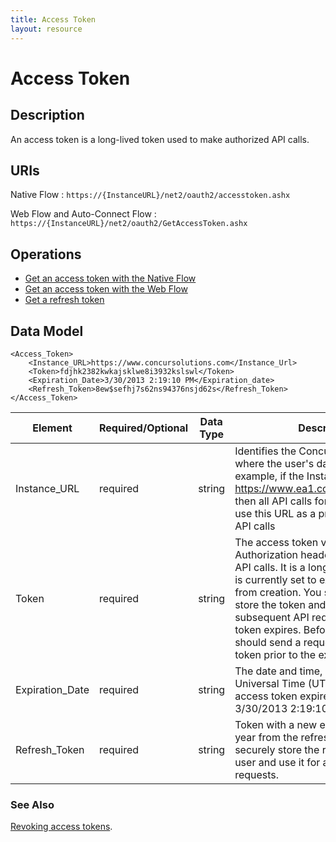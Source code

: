 ```yaml
---
title: Access Token 
layout: resource
---
```




# Access Token

##  Description

An access token is a long-lived token used to make authorized API calls.

##  URIs

Native Flow
:  `https://{InstanceURL}/net2/oauth2/accesstoken.ashx`

Web Flow and Auto-Connect Flow
:  `https://{InstanceURL}/net2/oauth2/GetAccessToken.ashx`

##  Operations

* [Get an access token with the Native Flow][2]
* [Get an access token with the Web Flow][3]
* [Get a refresh token][2]

##  Data Model

    <Access_Token>
        <Instance_URL>https://www.concursolutions.com</Instance_Url>
        <Token>fdjhk2382kwkajsklwe8i3932kslswl</Token>
        <Expiration_Date>3/30/2013 2:19:10 PM</Expiration_date>
        <Refresh_Token>8ew$sefhj7s62ns94376nsjd62s</Refresh_Token>
    </Access_Token>

| Element | Required/Optional | Data Type | Description  |
| ------- | ----------------- | --------- | ------------ |
|  Instance_URL |  required | string |  Identifies the Concur datacenter where the user's data resides. For example, if the Instance_Url is <https://www.ea1.concursolutions.com>, then all API calls for this user should use this URL as a prefix in subsequent API calls |
|  Token  | required |  string |  The access token value passed in the Authorization header when making API calls. It is a long-lived token which is currently set to expire after one year from creation. You shoud securely store the token and use it for all subsequent API requests until the token expires. Before it does, you should send a request to refresh the token prior to the expiration date. |
|  Expiration_Date  | required |  string |  The date and time, in Coordinated Universal Time (UTC) when the access token expires. Format: 3/30/2013 2:19:10 PM. |
|  Refresh_Token  | required |  string |  Token with a new expiration date of a year from the refresh date. You shoud securely store the refresh token for a user and use it for all subsequent API requests. |

###  See Also

[Revoking access tokens][1].



[1]: https://developer.concur.com/oauth-20/working-access-tokens/revoking-access-tokens
[2]: https://developer.concur.com/oauth-20/native-flow
[3]: https://developer.concur.com/oauth-20/web-flow
